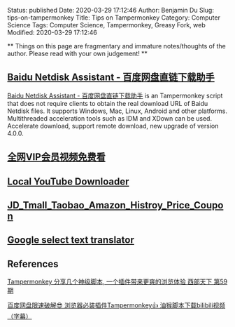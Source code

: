 Status: published
Date: 2020-03-29 17:12:46
Author: Benjamin Du
Slug: tips-on-tampermonkey
Title: Tips on Tampermonkey
Category: Computer Science
Tags: Computer Science, Tampermonkey, Greasy Fork, web
Modified: 2020-03-29 17:12:46

**
Things on this page are fragmentary and immature notes/thoughts of the author.
Please read with your own judgement!
**



## [Baidu Netdisk Assistant - 百度网盘直链下载助手](https://greasyfork.org/en/scripts/397390-%E7%99%BE%E5%BA%A6%E7%BD%91%E7%9B%98%E7%9B%B4%E9%93%BE%E4%B8%8B%E8%BD%BD%E5%8A%A9%E6%89%8B)

[Baidu Netdisk Assistant - 百度网盘直链下载助手](https://greasyfork.org/en/scripts/397390-%E7%99%BE%E5%BA%A6%E7%BD%91%E7%9B%98%E7%9B%B4%E9%93%BE%E4%B8%8B%E8%BD%BD%E5%8A%A9%E6%89%8B)
is an Tampermonkey script 
that does not require clients to obtain the real download URL of Baidu Netdisk files. 
It supports Windows, Mac, Linux, Android and other platforms. 
Multithreaded acceleration tools such as IDM and XDown can be used. 
Accelerate download, support remote download, new upgrade of version 4.0.0.

## [全网VIP会员视频免费看](https://greasyfork.org/en/scripts/34952-%E5%85%A8%E7%BD%91vip%E4%BC%9A%E5%91%98%E8%A7%86%E9%A2%91%E5%85%8D%E8%B4%B9%E7%9C%8B-2019%E5%B9%B45%E6%9C%8824%E6%97%A5%E6%9B%B4%E6%96%B0-%E6%94%AF%E6%8C%81%E7%88%B1%E5%A5%87%E8%89%BA%E6%AD%A3%E7%A1%AE%E9%80%89%E9%9B%86)

## [Local YouTube Downloader](https://greasyfork.org/en/scripts/369400-local-youtube-downloader)

## [JD_Tmall_Taobao_Amazon_Histroy_Price_Coupon](https://greasyfork.org/en/scripts/37901-jd-tmall-taobao-amazon-histroy-price-coupon)

## [Google select text translator](https://greasyfork.org/en/scripts/36842-google-select-text-translator)




## References

[Tampermonkey 分享几个神级脚本, 一个插件带来更爽的浏览体验 西部天下 第59期](https://www.youtube.com/watch?v=DUzSGGINwW8&t=111s)

[百度网盘限速破解😎 浏览器必装插件Tampermonkey👍 油猴脚本下载bilibili视频（字幕）](https://www.youtube.com/watch?v=fSiFi0dfX-c)
